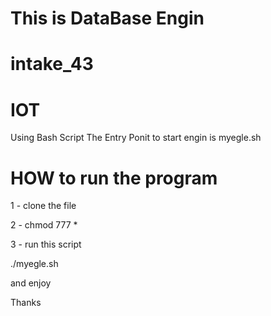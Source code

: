 # This is DataBase Engin
# intake_43 
# IOT

Using Bash Script 
The Entry Ponit to start engin is myegle.sh


# HOW to run the program


1 - clone the file 

2 - chmod 777 *

3 - run this script


  ./myegle.sh


and enjoy 

Thanks 

